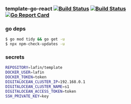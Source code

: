 ### template-go-react [![Build Status](https://github.com/better-than-yours/template-go-react/workflows/frontend/badge.svg)](https://github.com/better-than-yours/template-go-react/frontend) [![Build Status](https://github.com/better-than-yours/template-go-react/workflows/backend/badge.svg)](https://github.com/better-than-yours/template-go-react/backend) [![Go Report Card](https://goreportcard.com/badge/github.com/better-than-yours/template-go-react)](https://goreportcard.com/report/github.com/better-than-yours/template-go-react)

### go deps
```sh 
$ go mod tidy && go get -u
$ npx npm-check-updates -u
```

### secrets
```sh
REPOSITORY=lafin/template
DOCKER_USER=lafin
DOCKER_TOKEN=token
DIGITALOCEAN_CLUSTER_IP=192.168.0.1
DIGITALOCEAN_CLUSTER_NAME=s1
DIGITALOCEAN_ACCESS_TOKEN=token
SSH_PRIVATE_KEY=key
```